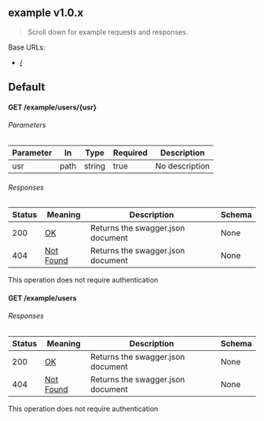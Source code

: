 ## example v1.0.x

> Scroll down for example requests and responses.


Base URLs:

* <a href="/">/</a>





## Default

#### GET /example/users/{usr}

###### Parameters

Parameter|In|Type|Required|Description
---|---|---|---|---|
usr|path|string|true|No description


###### Responses

Status|Meaning|Description|Schema
---|---|---|---|
200|[OK](https://tools.ietf.org/html/rfc7231##section-6.3.1)|Returns the swagger.json document|None
404|[Not Found](https://tools.ietf.org/html/rfc7231##section-6.5.4)|Returns the swagger.json document|None

<aside class="success">
This operation does not require authentication
</aside>

#### GET /example/users

###### Responses

Status|Meaning|Description|Schema
---|---|---|---|
200|[OK](https://tools.ietf.org/html/rfc7231##section-6.3.1)|Returns the swagger.json document|None
404|[Not Found](https://tools.ietf.org/html/rfc7231##section-6.5.4)|Returns the swagger.json document|None

<aside class="success">
This operation does not require authentication
</aside>



